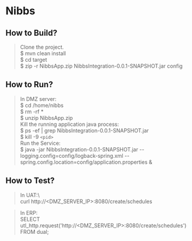 # Nibbs

## How to Build? ##
      
>Clone the project.\
$ mvn clean install\
$ cd target\
$ zip -r NibbsApp.zip NibbsIntegration-0.0.1-SNAPSHOT.jar config

## How to Run? ##

>In DMZ server:\
    $ cd /home/nibbs\
    $ rm -rf *\
    $ unzip NibbsApp.zip\
    Kill the running application java process:\
      $ ps -ef | grep NibbsIntegration-0.0.1-SNAPSHOT.jar\
      $ kill -9 `<pid>`\
    Run the Service:\
      $ java -jar NibbsIntegration-0.0.1-SNAPSHOT.jar --logging.config=config/logback-spring.xml --spring.config.location=config/application.properties &

## How to Test? ##
    
>In UAT:\  
curl http://<DMZ_SERVER_IP>:8080/create/schedules

>In ERP:\
SELECT utl_http.request('http://<DMZ_SERVER_IP>:8080/create/schedules') FROM dual;
